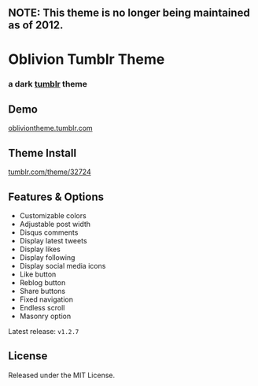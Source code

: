 ## NOTE: This theme is no longer being maintained as of 2012.

# Oblivion Tumblr Theme

### a dark [tumblr](http://www.tumblr.com/) theme 

## Demo

[obliviontheme.tumblr.com](http://obliviontheme.tumblr.com/)

## Theme Install

[tumblr.com/theme/32724](http://www.tumblr.com/theme/32724)

## Features & Options

* Customizable colors
* Adjustable post width
* Disqus comments
* Display latest tweets
* Display likes
* Display following
* Display social media icons
* Like button
* Reblog button
* Share buttons
* Fixed navigation
* Endless scroll
* Masonry option

Latest release: <code>v1.2.7</code>

## License

Released under the MIT License.
